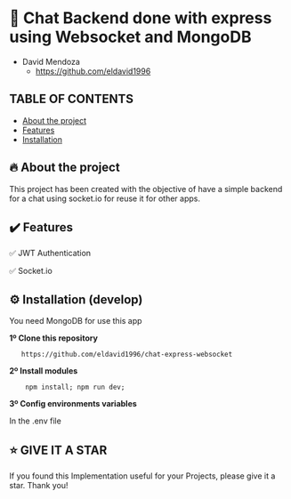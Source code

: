 # 🦄 Chat Backend done with express using Websocket and MongoDB
    
+ David Mendoza
  - https://github.com/eldavid1996
    
## TABLE OF CONTENTS

* [About the project](#-about-the-project)
* [Features](#%EF%B8%8F-features)
* [Installation](#%EF%B8%8F-installation-develop)

## 🔥 About the project

This project has been created with the objective of have a simple backend for a chat using socket.io for reuse it for other apps.

## ✔️ Features

✅ JWT Authentication

✅ Socket.io

## ⚙️ Installation (develop)

You need MongoDB for use this app

**1º Clone this repository**

       https://github.com/eldavid1996/chat-express-websocket

**2º Install modules**

        npm install; npm run dev;

**3º Config environments variables**

In the .env file

## ⭐️ GIVE IT A STAR

If you found this Implementation useful for your Projects, please give it a star. Thank you!
